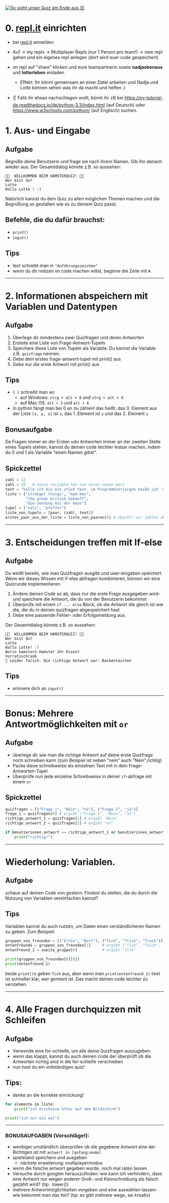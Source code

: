 [![So sieht unser Quiz am Ende aus 😊](https://repl.it/badge/github/Lotterleben/pythonquiz)](https://repl.it/github/Lotterleben/pythonquiz)

# 0. [repl.it](http://repl.it/) einrichten
- bei [repl.it](http://repl.it/) anmelden
- Auf -> my repls -> Multiplayer Repls (nur 1 Person pro team!) -> new repl gehen und ein eigenes repl anlegen (dort wird euer code gespeichert)
- im repl auf "share" klicken und eure teampartnerin sowie **nadjaobenaus** und **lotterleben** einladen
    * Effekt: Ihr könnt gemeinsam an einer Datei arbeiten und Nadja und Lotte können sehen was ihr da macht und helfen :)

- ☝️ Falls ihr etwas nachschlagen wollt, könnt ihr zB bei https://py-tutorial-de.readthedocs.io/de/python-3.3/index.html (auf Deutsch) oder https://www.w3schools.com/python/ (auf Englisch) suchen.

# 1. Aus- und Eingabe
## Aufgabe
Begrüße deine Benutzerin und frage sie nach ihrem Namen.
Gib ihn danach wieder aus.
Der Gesamtdialog könnte z.B. so aussehen:

```console
🐹🌸  WILLKOMMEN BEIM HAMSTERQUIZ! 🌸🐹
Wer bist du?
Lotte
Hallo Lotte ! :)
```
Natürlich kannst du dein Quiz zu allen möglichen Themen machen und die Begrüßung so gestalten wie es zu deinem Quiz passt.

## Befehle, die du dafür brauchst:
- `print()`
- `input()`

## Tips
- text schreibt man in `"Anführungszeichen"`
- wenn du dir notizen im code machen willst, beginne die Zeile mit `#`.

--------------------

# 2. Informationen abspeichern mit Variablen und Datentypen
## Aufgabe
1. Überlege dir mindestens zwei Quizfragen und deren Antworten
2. Erstelle eine Liste von Frage-Antwort-Tupeln
3. Speichere diese Liste von Tupeln als Variable. Du kannst die Variable z.B. `quizfrage` nennen.
4. Gebe dein erstes frage-antwort-tupel mit print() aus
4. Gebe nur die erste Antwort mit print() aus

## Tips
- `[ ]` schreibt man so:
    - auf Windows: `strg + alt + 8` und `strg + alt + 9`
    - auf Mac OS:  `alt + 5` und `alt + 6`
- In python fängt man bei 0 an zu zählen! das heißt, das 0. Element aus der Liste `[x, y, z]` ist `x`, das 1. Element ist `y` und das 2. Element `z`

## Bonusaufgabe
Da Fragen immer an der Ersten udn Antworten immer an der zweiten Stelle eines Tupels stehen, kannst du deinen code leichter lesbar machen, indem du 0 und 1 als Variable "einen Namen gibst".

## Spickzettel

```python
zahl = 12
zahl = 15   # diese variable hat nun einen neuen wert
text = "hallo ich bin ein stück text. im Programmierjargon heiße ich 'string'."
liste = ["stranger things", "mad men",
         "the great british bakeoff",
         "die sendung mit der maus"]
tupel = ("salz", "pfeffer")
liste_von_tupeln = [paar, (zahl, text)]
erstes_paar_aus_der_liste = liste_von_paaren[0] # obacht! wir zählen ab 0!
```

--------------------

# 3. Entscheidungen treffen mit If-else
## Aufgabe
Du weißt bereits, wie man Quizfragen ausgibt und user-eingaben speichert. Wenn wir dieses Wissen mit if-else abfragen kombinieren, können wir eine Quizrunde implementieren

1. Ändere deinen Code so ab, dass nur die erste Frage ausgegeben wird– und speichere die Antwort, die du von der Benutzerin bekommst
2. Überprüfe mit einem `if ... else` Block, ob die Antwort die gleich ist wie die, die du in deinen quizfragen abgespeichert hast
3. Gebe eine passende Fehler- oder Erfolgsmeldung aus.

Der Gesamtdialog könnte z.B. so aussehen:

```console
🐹🌸  WILLKOMMEN BEIM HAMSTERQUIZ! 🌸🐹
Wer bist du?
Lotte
Hallo Lotte! :)
Worin hamstern Hamster ihr Essen?
Vorratsschrank
🛑 Leider falsch. Die richtige Antwort war: Backentaschen
```

## Tips
- erinnere dich an `input()`

--------------------
# Bonus: Mehrere Antwortmöglichkeiten mit `or`

## Aufgabe
- überlege dir wie man die richtige Antwort auf deine erste Quizfrage noch schreiben kann (zum Beispiel ist neben "nein" auch "Nein",richtig)
- Packe diese schreibweise als einzelnen Text mit in dein Frage-Antworten-Tupel
- Überprüfe nun jede einzelne Schreibweise in deiner `if`-abfrage mit einem `or`

## Spickzettel
```python
quizfragen = [("Frage 1", "Nein", "nö"), ("Frage 2", "ja")]
frage_1 = quizfragen[0] # ergibt ("Frage 1", "Nein", "nö")
richtige_antwort_1 = quizfragen[1] # ergibt "Nein"
richtige_antwort_2 = quizfragen[2] # ergibt "nö"

if benutzerinnen_antwort == richtige_antwort_1 or benutzerinnen_antwort == richtige_antwort_2:
    print("richtig!")
```

--------------------

# Wiederholung: Variablen.
## Aufgabe
schaue auf deinen Code von gestern. Findest du stellen, die du durch die Nutzung von Variablen vereinfachen kannst?

## Tips
Variablen kannst du auch nutzen, um Daten einen verständlicheren Namen zu geben. Zum Beispiel:

```python
gruppen_von_freunden = [("Ernie", "Bert"), ("Tick", "Trick", "Track")]
entenfreunde = gruppen_von_freunden[1]     # ergibt ("Tick", "Trick", "Track")
entenfreund_1 = zweite_gruppe[0]           # ergibt "Tick"

print(gruppen_von_freunden[0][0])
print(entenfreund_1)
```

beide `print()`s geben `Tick` aus, aber wenn man `print(entenfreund_1)` liest ist schneller klar, wer gemeint ist. Das macht deinen code leichter zu verstehen.

--------------------
# 4. Alle Fragen durchquizzen mit Schleifen
## Aufgabe
- Verwende eine for-schleife, um alle deine Quizfragen auszugeben.
- wenn das klappt, kannst du auch deinen code der überprüft ob die Antworten richtig sind in die for-schleife verschieben
- nun hast du ein vollständiges quiz!

## Tips:
- denke an die korrekte einrückung!

```python
for elemente in liste:
    print("ich erscheine öfter auf dem Bildschirm")

print("ich nur ein mal")
```


--------------------
### BONUSAUFGABEN (Vorschläge!):
- wenbiger umständlich überprüfen ob die gegebene Antwort eine der Richtigen ist mit `antwort in [anfang:ende]`
- spielstand speichern und ausgeben
    * nächste erweiterung: multiplayermodus
- wenn die falsche antwort gegeben wurde, noch mal raten lassen
- Versuche durch googlen herauszufinden: wie kann ich verhindern, dass eine Antwort nur wegen anderer Groß- und Kleinschreibung als falsch gezählt wird? (tip: .lower())
- mehrere Antwortmöglichkeiten vorgeben und eine auswählen lassen– wie bekommt man das hin? (tip: es gibt mehrere wege, sei kreativ)

